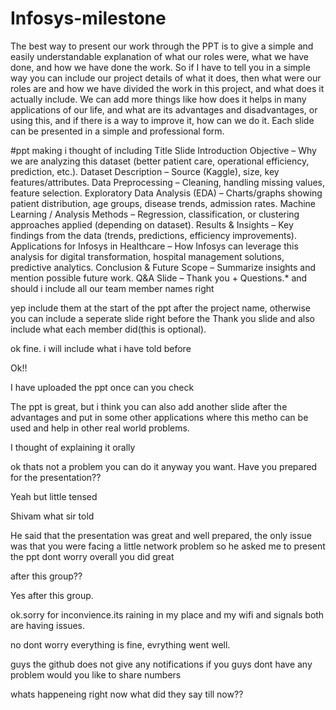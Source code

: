 # Infosys-milestone


The best way to present our work through the PPT is to give a simple and easily understandable explanation of what our roles were, what we have done, and how we have done the work. So if I have to tell you in a simple way you can include our project details of what it does, then what were our roles are and how we have divided the work in this project, and what does it actually include. We can add more things like how does it helps in many applications of our life, and what are its advantages and disadvantages, or using this, and if there is a way to improve it, how can we do it. Each slide can be presented in a simple and professional form.


#ppt making
 i thought of including
 Title Slide 
Introduction
Objective – Why we are analyzing this dataset (better patient care, operational efficiency, prediction, etc.).
Dataset Description – Source (Kaggle), size, key features/attributes.
Data Preprocessing – Cleaning, handling missing values, feature selection.
Exploratory Data Analysis (EDA) – Charts/graphs showing patient distribution, age groups, disease trends, admission rates.
Machine Learning / Analysis Methods – Regression, classification, or clustering approaches applied (depending on dataset).
Results & Insights – Key findings from the data (trends, predictions, efficiency improvements).
Applications for Infosys in Healthcare – How Infosys can leverage this analysis for digital transformation, hospital management solutions, predictive analytics.
Conclusion & Future Scope – Summarize insights and mention possible future work.
Q&A Slide – Thank you + Questions.* and should i include all our team member names right


yep include them at the start of the ppt after the project name, otherwise you can include a seperate slide right before the Thank you slide and also include what each member did(this is optional).




ok fine. i will include what i have told before

Ok!!


I have uploaded the ppt once can you check


The ppt is great, but i think you can also add another slide after the advantages and put in some other applications where this metho can be used and help in other real world problems.

I thought of explaining it orally 

ok thats not a problem you can do it anyway you want. Have you prepared for the presentation??


Yeah but little tensed

Shivam what sir told

He said that the presentation was great and well prepared, the only issue was that you were facing a little network problem so he asked me to present the ppt dont worry overall you did great 

after this group??

Yes after this group.

ok.sorry for inconvience.its raining in my place and my wifi and signals both are having issues.

no dont worry everything is fine, evrything went well.

guys the github does not give any notifications if you guys dont have any problem would you like to share numbers

whats happeneing right now what did they say till now??

